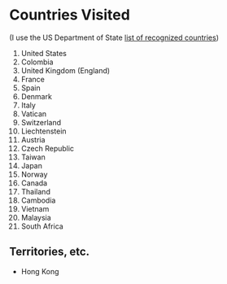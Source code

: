 # Countries Visited

(I use the US Department of State [list of recognized countries](http://www.state.gov/misc/list/index.htm))

1. United States
2. Colombia
3. United Kingdom (England)
4. France
5. Spain
6. Denmark
7. Italy
8. Vatican
9. Switzerland
10. Liechtenstein 
11. Austria
12. Czech Republic
13. Taiwan
14. Japan
15. Norway
16. Canada
17. Thailand
18. Cambodia
19. Vietnam
20. Malaysia
21. South Africa

## Territories, etc.
* Hong Kong
